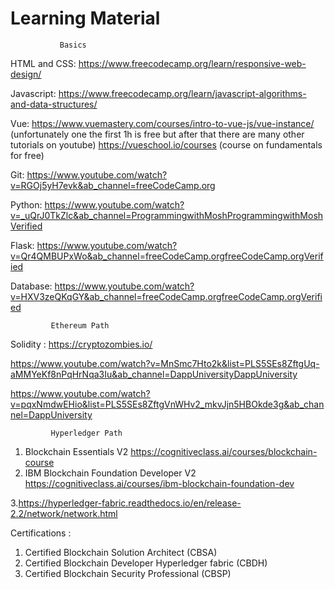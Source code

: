 # Learning Material
               Basics 
HTML and CSS:
https://www.freecodecamp.org/learn/responsive-web-design/ 

Javascript:
https://www.freecodecamp.org/learn/javascript-algorithms-and-data-structures/

Vue:
https://www.vuemastery.com/courses/intro-to-vue-js/vue-instance/ (unfortunately one the first 1h is free but after that there are many other tutorials on youtube)
https://vueschool.io/courses (course on fundamentals for free)

Git:
https://www.youtube.com/watch?v=RGOj5yH7evk&ab_channel=freeCodeCamp.org

Python:
https://www.youtube.com/watch?v=_uQrJ0TkZlc&ab_channel=ProgrammingwithMoshProgrammingwithMoshVerified

Flask:
https://www.youtube.com/watch?v=Qr4QMBUPxWo&ab_channel=freeCodeCamp.orgfreeCodeCamp.orgVerified

Database:
https://www.youtube.com/watch?v=HXV3zeQKqGY&ab_channel=freeCodeCamp.orgfreeCodeCamp.orgVerified


             Ethereum Path

Solidity : 
https://cryptozombies.io/

https://www.youtube.com/watch?v=MnSmc7Hto2k&list=PLS5SEs8ZftgUq-aMMYeKf8nPqHrNqa3Iu&ab_channel=DappUniversityDappUniversity 

https://www.youtube.com/watch?v=pqxNmdwEHio&list=PLS5SEs8ZftgVnWHv2_mkvJjn5HBOkde3g&ab_channel=DappUniversity


             Hyperledger Path

1. Blockchain Essentials V2 
https://cognitiveclass.ai/courses/blockchain-course
2. IBM Blockchain Foundation Developer V2
https://cognitiveclass.ai/courses/ibm-blockchain-foundation-dev

3.https://hyperledger-fabric.readthedocs.io/en/release-2.2/network/network.html

Certifications :
1. Certified Blockchain Solution Architect (CBSA)
2. Certified Blockchain Developer Hyperledger fabric (CBDH)
3. Certified Blockchain Security Professional (CBSP)



